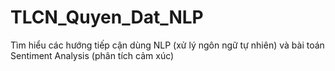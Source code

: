 # TLCN_Quyen_Dat_NLP
Tìm hiểu các hướng tiếp cận dùng NLP (xử lý ngôn ngữ tự nhiên) và bài toán Sentiment Analysis (phân tích cảm xúc)
